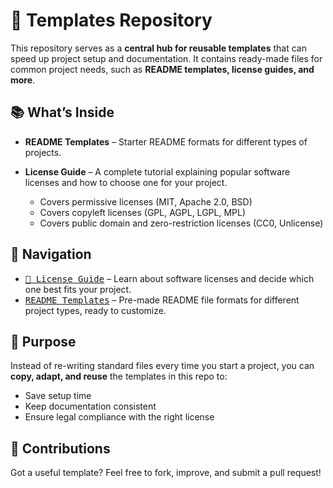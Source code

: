 # 📄 Templates Repository

This repository serves as a **central hub for reusable templates** that can speed up project setup and documentation.
It contains ready-made files for common project needs, such as **README templates, license guides, and more**.

## 📚 What’s Inside

* **README Templates** – Starter README formats for different types of projects.
* **License Guide** – A complete tutorial explaining popular software licenses and how to choose one for your project.

  * Covers permissive licenses (MIT, Apache 2.0, BSD)
  * Covers copyleft licenses (GPL, AGPL, LGPL, MPL)
  * Covers public domain and zero-restriction licenses (CC0, Unlicense)

## 🧭 Navigation

* [<kbd>📜 License Guide</kbd>](./src/license-guides/ChooseGoodLicense.md) – Learn about software licenses and decide which one best fits your project.
* [<kbd>README Templates</kbd>](./src/readme-templates/) – Pre-made README file formats for different project types, ready to customize.

## 🎯 Purpose

Instead of re-writing standard files every time you start a project, you can **copy, adapt, and reuse** the templates in this repo to:

* Save setup time
* Keep documentation consistent
* Ensure legal compliance with the right license

## 🤝 Contributions

Got a useful template? Feel free to fork, improve, and submit a pull request!